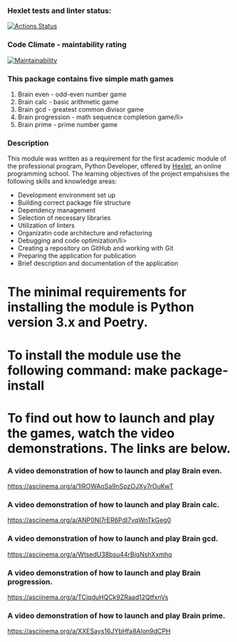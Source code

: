 ### Hexlet tests and linter status:
[![Actions Status](https://github.com/pavelgrebenkov/python-project-49/workflows/hexlet-check/badge.svg)](https://github.com/pavelgrebenkov/python-project-49/actions)

### Code Climate - maintability rating
[![Maintainability](https://api.codeclimate.com/v1/badges/10ae31a2ec2782864c89/maintainability)](https://codeclimate.com/github/pavelgrebenkov/python-project-49/maintainability)


### This package contains five simple math games
<ol>
  <li>Brain even - odd-even number game</li>
  <li>Brain calc - basic arithmetic game</li>
  <li>Brain gcd - greatest common divisor game</li>
  <li>Brain progression - math sequence completion game/li>
  <li>Brain prime - prime number game</li>
</ol>

### Description
<p>This module was written as a requirement for the first academic module of the professional program, Python Developer, offered by <a href="https://ru.hexlet.io/" >Hexlet</a>, an online programming school. The learning objectives
of the project empahsises the following skills and knowledge areas:<p>
<ul>
  <li>Development environment set up</li>
  <li>Building correct package file structure</li>
  <li>Dependency management</li>
  <li>Selection of necessary libraries</li>
  <li>Utilization of linters</li>
  <li>Organizatin code architecture and refactoring</li>
  <li>Debugging and code optimization/li>
  <li>Creating a repository on GitHub and working with Git</li>
  <li>Preparing the application for publication</li>
  <li>Brief description and documentation of the application</li>
</ul>

# The minimal requirements for installing the module is Python version 3.x and Poetry. 

# To install the module use the following command: make package-install

# To find out how to launch and play the games, watch the video demonstrations. The links are below.  


### A video demonstration of how to launch and play Brain even.
https://asciinema.org/a/1lROWAoSa9nSpzOJXy7rOuKwT

### A video demonstration of how to launch and play Brain calc.
https://asciinema.org/a/ANP0NI7rER6PdI7vqWnTkGeg0

### A video demonstration of how to launch and play Brain gcd.
https://asciinema.org/a/WtsedU38bsu44rBjqNshXxmhq

### A video demonstration of how to launch and play Brain progression.
https://asciinema.org/a/TCiqduHQCk9ZRaad12QtfxnVs 

### A video demonstration of how to launch and play Brain prime.
https://asciinema.org/a/XXESays16JYbHfa8Alon9dCPH
